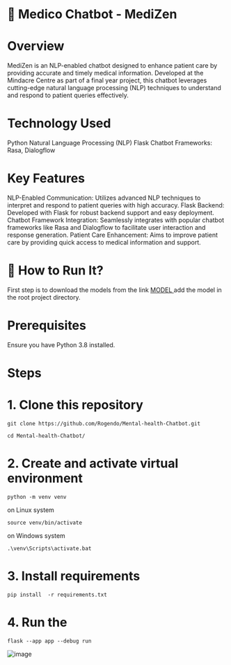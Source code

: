 
# 🏥 Medico Chatbot - MediZen
# Overview
MediZen is an NLP-enabled chatbot designed to enhance patient care by providing accurate and timely medical information. Developed at the Mindacre Centre as part of a final year project, this chatbot leverages cutting-edge natural language processing (NLP) techniques to understand and respond to patient queries effectively.

# Technology Used
Python
Natural Language Processing (NLP)
Flask
Chatbot Frameworks: Rasa, Dialogflow

# Key Features
NLP-Enabled Communication: Utilizes advanced NLP techniques to interpret and respond to patient queries with high accuracy.
Flask Backend: Developed with Flask for robust backend support and easy deployment.
Chatbot Framework Integration: Seamlessly integrates with popular chatbot frameworks like Rasa and Dialogflow to facilitate user interaction and response generation.
Patient Care Enhancement: Aims to improve patient care by providing quick access to medical information and support.

# 🚀 How to Run It?

First step is to download the models from the link <a href="https://drive.google.com/drive/folders/1ybwgK1XNG1wd8As0m9vjMdQfHmD6E9uk?usp=sharing"> MODEL </a> add the model in the root project directory.

# Prerequisites
Ensure you have Python 3.8 installed.

# Steps

# 1. Clone this repository

```
git clone https://github.com/Rogendo/Mental-health-Chatbot.git
```
```
cd Mental-health-Chatbot/
```

# 2. Create and activate virtual environment 

```
python -m venv venv
```
on Linux system
```
source venv/bin/activate
```
on Windows system
```
.\venv\Scripts\activate.bat
```
# 3. Install requirements

```
pip install  -r requirements.txt
```

# 4. Run the 
```
flask --app app --debug run

```


![image](https://user-images.githubusercontent.com/62094358/221975328-2c9500a6-d551-4704-8544-e60e449bcdda.png)
